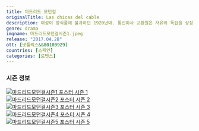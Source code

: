 ```yaml
---
title: 마드리드 모던걸
originalTitle: Las chicas del cable
description: 여성이 장식품에 불과하던 1920년대. 통신회사 교환원은 자유와 독립을 상징하는 꿈의 전문직이었다. 모던걸들이 마드리드에서 사랑과 우정의 이야기를 펼친다.
genre: drama
imgname: 마드리드모던걸시즌1.jpeg
release: "2017.04.28"
ott: [넷플릭스&&80100929]
countries: [스페인]
categories: [로맨스]
---
```


### 시즌 정보

<div class="season-list">
<div class="item">
<a href="/drama/마드리드모던걸시즌1" >
<img src="/poster/마드리드모던걸시즌1.jpeg" alt="마드리드모던걸시즌1 포스터 ">
시즌 1</a>
</div>

<div class="item">
<a href="/drama/마드리드모던걸시즌2" >
<img src="/poster/마드리드모던걸시즌2.jpeg" alt="마드리드모던걸시즌2 포스터 ">
시즌 2</a>
</div>

<div class="item">
<a href="/drama/마드리드모던걸시즌3" >
<img src="/poster/마드리드모던걸시즌3.jpeg" alt="마드리드모던걸시즌3 포스터 ">
시즌 3</a>
</div>

<div class="item">
<a href="/drama/마드리드모던걸시즌4" >
<img src="/poster/마드리드모던걸시즌4.jpeg" alt="마드리드모던걸시즌4 포스터 ">
시즌 4</a>
</div>

<div class="item">
<a href="/drama/마드리드모던걸시즌5" >
<img src="/poster/마드리드모던걸시즌5.jpeg" alt="마드리드모던걸시즌5 포스터 ">
시즌 5</a>
</div>
</div>
